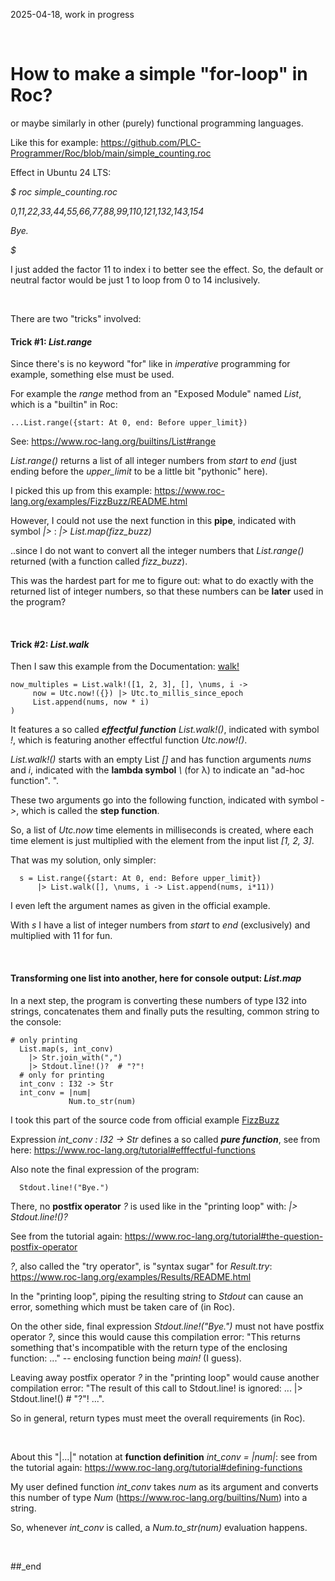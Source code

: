2025-04-18, work in progress

<br/>


# How to make a simple "for-loop" in Roc?

or maybe similarly in other (purely) functional programming languages.

Like this for example: https://github.com/PLC-Programmer/Roc/blob/main/simple_counting.roc

Effect in Ubuntu 24 LTS:

_$ roc simple_counting.roc_

_0,11,22,33,44,55,66,77,88,99,110,121,132,143,154_

_Bye._

_$_

I just added the factor 11 to index i to better see the effect. So, the default or neutral factor would be just 1 to loop from 0 to 14 inclusively.

<br/>

There are two "tricks" involved:

#### Trick #1: _List.range_

Since there's is no keyword "for" like in _imperative_ programming for example, something else must be used.

For example the _range_ method from an "Exposed Module" named _List_, which is a "builtin" in Roc:

```
...List.range({start: At 0, end: Before upper_limit})
```

See: https://www.roc-lang.org/builtins/List#range

_List.range()_ returns a list of all integer numbers from _start_ to _end_ (just ending before the _upper_limit_ to be a little bit "pythonic" here).

I picked this up from this example: https://www.roc-lang.org/examples/FizzBuzz/README.html

However, I could not use the next function in this **pipe**, indicated with symbol _|>_ :  _|> List.map(fizz_buzz)_

..since I do not want to convert all the integer numbers that _List.range()_ returned (with a function called _fizz_buzz_).

This was the hardest part for me to figure out: what to do exactly with the returned list of integer numbers, so that these numbers can be **later** used in the program?

<br/>

#### Trick #2: _List.walk_

Then I saw this example from the Documentation: [walk!](https://www.roc-lang.org/builtins/List#walk!)

```
now_multiples = List.walk!([1, 2, 3], [], \nums, i ->
     now = Utc.now!({}) |> Utc.to_millis_since_epoch
     List.append(nums, now * i)
)
```

It features a so called _**effectful function**_ _List.walk!()_, indicated with symbol _!_, which is featuring another effectful function _Utc.now!()_.

_List.walk!()_ starts with an empty List _[]_ and has function arguments _nums_ and _i_, indicated with the **lambda symbol** _\\_ (for λ) to indicate an "ad-hoc function".
".

These two arguments go into the following function, indicated with symbol _->_, which is called the **step function**.

So, a list of _Utc.now_ time elements in milliseconds is created, where each time element is just multiplied with the element from the input list _[1, 2, 3]_.

That was my solution, only simpler:

```
  s = List.range({start: At 0, end: Before upper_limit})
      |> List.walk([], \nums, i -> List.append(nums, i*11))
```

I even left the argument names as given in the official example.

With _s_ I have a list of integer numbers from _start_ to _end_ (exclusively) and multiplied with 11 for fun.

<br/>

#### Transforming one list into another, here for console output: _List.map_

In a next step, the program is converting these numbers of type I32 into strings, concatenates them and finally puts the resulting, common string to the console:

```
# only printing
  List.map(s, int_conv)
    |> Str.join_with(",")
    |> Stdout.line!()?  # "?"!
  # only for printing
  int_conv : I32 -> Str
  int_conv = |num|
             Num.to_str(num)
```

I took this part of the source code from official example [FizzBuzz](https://www.roc-lang.org/examples/FizzBuzz/README.html) 

Expression _int_conv : I32 -> Str_ defines a so called _**pure function**_, see from here: https://www.roc-lang.org/tutorial#efffectful-functions

Also note the final expression of the program:

```
  Stdout.line!("Bye.")
```

There, no **postfix operator** _?_ is used like in the "printing loop" with: _|> Stdout.line!()?_

See from the tutorial again: https://www.roc-lang.org/tutorial#the-question-postfix-operator

_?_, also called the "try operator", is "syntax sugar" for _Result.try_: https://www.roc-lang.org/examples/Results/README.html

In the "printing loop", piping the resulting string to _Stdout_ can cause an error, something which must be taken care of (in Roc).

On the other side, final expression _Stdout.line!("Bye.")_ must not have postfix operator _?_, since this would cause this compilation error: "This returns something that's incompatible with the return type of the enclosing function: ..." -- enclosing function being _main!_ (I guess).

Leaving away postfix operator _?_ in the "printing loop" would cause another compilation error: "The result of this call to Stdout.line! is ignored: ... |> Stdout.line!()  # "?"! ...".

So in general, return types must meet the overall requirements (in Roc).

<br/>

About this "|...|" notation at **function definition** _int_conv = |num|_: see from the tutorial again: https://www.roc-lang.org/tutorial#defining-functions

My user defined function _int_conv_ takes _num_ as its argument and converts this number of type _Num_ (https://www.roc-lang.org/builtins/Num) into a string.

So, whenever _int_conv_ is called, a _Num.to_str(num)_ evaluation happens.

<br/>

##_end
